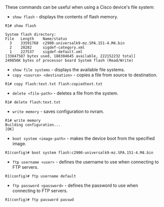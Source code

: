 These commands can be useful when using a Cisco device's file system:

- `show flash` - displays the contents of flash memory.
```IOS
R1# show flash

System flash directory:
File   Length    Name/status
  3    33591768  c2900-universalk9-mz.SPA.151-4.M4.bin
  2    28282     sigdef-category.xml
  1    227537    sigdef-default.xml
[33847587 bytes used, 188304645 available, 222152232 total]
249856K bytes of processor board System flash (Read/Write)
```

- `show file systems` - displays the available file systems.
- `copy <source> <destination>` - copies a file from source to destination.
```IOS
R1# copy flash:text.txt flash:copiedtext.txt
```

- `delete <file-path>` - deletes a file from the system.
```IOS
R1# delete flash:text.txt
```

- `write memory` - saves configuration to nvram.
```IOS
R1# write memory
Building configuration...
[OK]
```

- `boot system <image-path>` - makes the device boot from the specified image.
```IOS
R1(config)# boot system flash:c2900-universalk9-mz.SPA.151-4.M4.bin
```

- `ftp username <user>` - defines the username to use when connecting to FTP servers.
```IOS
R1(config)# ftp username default
```

- `ftp password <password>` - defines the password to use when connecting to FTP servers.
```IOS
R1(config)# ftp password passwd
```


